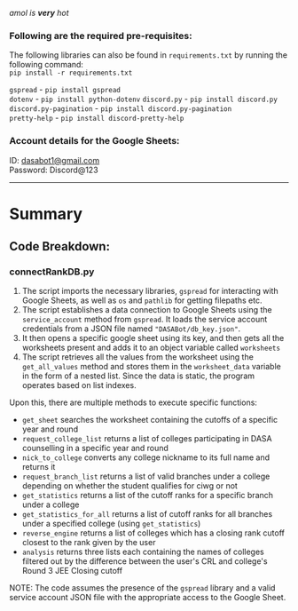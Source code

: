 _amol is **very** hot_

### Following are the required pre-requisites:
The following libraries can also be found in `requirements.txt` by running the following command:  
`pip install -r requirements.txt`

`gspread` - `pip install gspread`  
`dotenv` - `pip install python-dotenv`
`discord.py` - `pip install discord.py`  
`discord.py-pagination` - `pip install discord.py-pagination`  
`pretty-help` - `pip install discord-pretty-help`  
    
### Account details for the Google Sheets:  
ID: dasabot1@gmail.com  
Password: Discord@123  

---

# Summary

## Code Breakdown:

### connectRankDB.py

1. The script imports the necessary libraries, `gspread` for interacting with Google Sheets, as well as `os` and `pathlib` for getting filepaths etc.
2. The script establishes a data connection to Google Sheets using the `service_account` method from `gspread`. It loads the service account credentials from a JSON file named `"DASABot/db_key.json"`.
4. It then opens a specific google sheet using its key, and then gets all the worksheets present and adds it to an object variable called `worksheets`
5. The script retrieves all the values from the worksheet using the `get_all_values` method and stores them in the `worksheet_data` variable in the form of a nested list. Since the data is static, the program operates based on list indexes.

Upon this, there are multiple methods to execute specific functions:

- `get_sheet` searches the worksheet containing the cutoffs of a specific year and round
- `request_college_list` returns a list of colleges participating in DASA counselling in a specific year and round
- `nick_to_college` converts any college nickname to its full name and returns it
- `request_branch_list` returns a list of valid branches under a college depending on whether the student qualifies for ciwg or not
- `get_statistics` returns a list of the cutoff ranks for a specific branch under a college
- `get_statistics_for_all` returns a list of cutoff ranks for all branches under a specified college (using `get_statistics`)
- `reverse_engine` returns a list of colleges which has a closing rank cutoff closest to the rank given by the user
- `analysis` returns three lists each containing the names of colleges filtered out by the difference between the user's CRL and college's Round 3 JEE Closing cutoff

NOTE: The code assumes the presence of the `gspread` library and a valid service account JSON file with the appropriate access to the Google Sheet.

